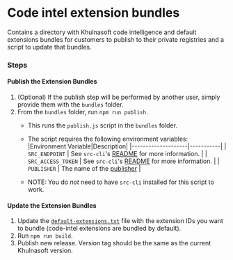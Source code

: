 # Code intel extension bundles

Contains a directory with Khulnasoft code intelligence and default extensions bundles for customers to publish to their private registries and a script to update that bundles.

### Steps

#### Publish the Extension Bundles
1. (Optional) If the publish step will be performed by another user, simply provide them with the `bundles` folder.
2. From the `bundles` folder, run `npm run publish`.
   - This runs the `publish.js` script in the `bundles` folder.
   - The script requires the following environment variables:
     |Environment Variable|Description|
     |--------------------|-----------|
     | `SRC_ENDPOINT` | See `src-cli`'s [README](https://github.com/sourcegraph/src-cli#log-into-your-sourcegraph-instance) for more information. |
     | `SRC_ACCESS_TOKEN` | See `src-cli`'s [README](https://github.com/sourcegraph/src-cli#log-into-your-sourcegraph-instance) for more information. |
     | `PUBLISHER` | The name of the [publisher](https://docs.khulnasoft.com/extensions/authoring/manifest#fields) |

   - NOTE: You do _not_ need to have `src-cli` installed for this script to work.

#### Update the Extension Bundles
1. Update the [`default-extensions.txt`](https://github.com/khulnasoft-lab/khulnasoft-extensions-bundles/blob/main/default-extensions.txt) file with the extension IDs you want to bundle (code-intel extensions are bundled by default).
2. Run `npm run build`.
3. Publish new release. Version tag should be the same as the current Khulnasoft version.

